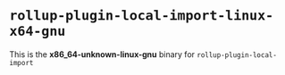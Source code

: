 # `rollup-plugin-local-import-linux-x64-gnu`

This is the **x86_64-unknown-linux-gnu** binary for `rollup-plugin-local-import`
